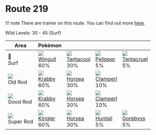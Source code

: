 # Route 219

!!! note
    There are trainer on this route. You can find out more [here](../../trainer_changes/route_219/).

Wild Levels: 30 - 45 (Surf)

Area                         | Pokémon                          | &nbsp;                           | &nbsp;                           | &nbsp;
---                          | ---                              | ---                              | ---                              | ---
🌊<br> Surf                   | ![][278]<br> [Wingull]<br> 60%  | ![][072]<br> [Tentacool]<br> 30%| ![][279]<br> [Pelipper]<br> 5%  | ![][073]<br> [Tentacruel]<br> 5%
![][old-rod]<br> Old Rod     | ![][098]<br> [Krabby]<br> 60%   | ![][116]<br> [Horsea]<br> 30%   | ![][366]<br> [Clamperl]<br> 10%
![][good-rod]<br> Good Rod   | ![][098]<br> [Krabby]<br> 60%   | ![][116]<br> [Horsea]<br> 30%   | ![][366]<br> [Clamperl]<br> 10%
![][super-rod]<br> Super Rod | ![][099]<br> [Kingler]<br> 60%  | ![][116]<br> [Horsea]<br> 30%   | ![][367]<br> [Huntail]<br> 5%   | ![][368]<br> [Gorebyss]<br> 5%


[Tentacool]: ../../pokemon_changes/072/
[Tentacruel]: ../../pokemon_changes/073/
[Krabby]: ../../pokemon_changes/098/
[Kingler]: ../../pokemon_changes/099/
[Horsea]: ../../pokemon_changes/116/
[Wingull]: ../../pokemon_changes/278/
[Pelipper]: ../../pokemon_changes/279/
[Clamperl]: ../../pokemon_changes/366/
[Huntail]: ../../pokemon_changes/367/
[Gorebyss]: ../../pokemon_changes/368/
[good-rod]: ../img/items/good-rod.png
[old-rod]: ../img/items/old-rod.png
[super-rod]: ../img/items/super-rod.png
[072]: ../img/pokemon/072.png
[073]: ../img/pokemon/073.png
[098]: ../img/pokemon/098.png
[099]: ../img/pokemon/099.png
[116]: ../img/pokemon/116.png
[278]: ../img/pokemon/278.png
[279]: ../img/pokemon/279.png
[366]: ../img/pokemon/366.png
[367]: ../img/pokemon/367.png
[368]: ../img/pokemon/368.png

